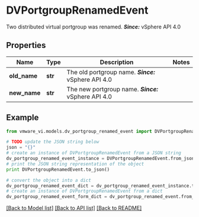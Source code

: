 # DVPortgroupRenamedEvent

Two distributed virtual portgroup was renamed.  ***Since:*** vSphere API 4.0 

## Properties
Name | Type | Description | Notes
------------ | ------------- | ------------- | -------------
**old_name** | **str** | The old portgroup name.  ***Since:*** vSphere API 4.0  | 
**new_name** | **str** | The new portgroup name.  ***Since:*** vSphere API 4.0  | 

## Example

```python
from vmware_vi.models.dv_portgroup_renamed_event import DVPortgroupRenamedEvent

# TODO update the JSON string below
json = "{}"
# create an instance of DVPortgroupRenamedEvent from a JSON string
dv_portgroup_renamed_event_instance = DVPortgroupRenamedEvent.from_json(json)
# print the JSON string representation of the object
print DVPortgroupRenamedEvent.to_json()

# convert the object into a dict
dv_portgroup_renamed_event_dict = dv_portgroup_renamed_event_instance.to_dict()
# create an instance of DVPortgroupRenamedEvent from a dict
dv_portgroup_renamed_event_form_dict = dv_portgroup_renamed_event.from_dict(dv_portgroup_renamed_event_dict)
```
[[Back to Model list]](../README.md#documentation-for-models) [[Back to API list]](../README.md#documentation-for-api-endpoints) [[Back to README]](../README.md)


